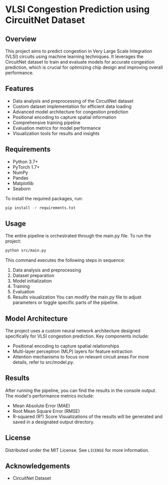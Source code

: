 # VLSI Congestion Prediction using CircuitNet Dataset

## Overview

This project aims to predict congestion in Very Large Scale Integration (VLSI) circuits using machine learning techniques. It leverages the CircuitNet dataset to train and evaluate models for accurate congestion prediction, which is crucial for optimizing chip design and improving overall performance.

## Features

- Data analysis and preprocessing of the CircuitNet dataset
- Custom dataset implementation for efficient data loading
- Advanced model architecture for congestion prediction
- Positional encoding to capture spatial information
- Comprehensive training pipeline
- Evaluation metrics for model performance
- Visualization tools for results and insights

## Requirements

- Python 3.7+
- PyTorch 1.7+
- NumPy
- Pandas
- Matplotlib
- Seaborn

To install the required packages, run:

```bash
pip install -r requirements.txt
```

## Usage

The entire pipeline is orchestrated through the main.py file. To run the project:
```bash
python src/main.py
```
This command executes the following steps in sequence:
1. Data analysis and preprocessing
2. Dataset preparation
3. Model initialization
4. Training
5. Evaluation
6. Results visualization
You can modify the main.py file to adjust parameters or toggle specific parts of the pipeline.

## Model Architecture

The project uses a custom neural network architecture designed specifically for VLSI congestion prediction. Key components include:
- Positional encoding to capture spatial relationships
- Multi-layer perceptron (MLP) layers for feature extraction
- Attention mechanisms to focus on relevant circuit areas
For more details, refer to src/model.py.

## Results

After running the pipeline, you can find the results in the console output. The model's performance metrics include:
- Mean Absolute Error (MAE)
- Root Mean Square Error (RMSE)
- R-squared (R²) Score
Visualizations of the results will be generated and saved in a designated output directory.

## License

Distributed under the MIT License. See `LICENSE` for more information.

## Acknowledgements

- CircuitNet Dataset



